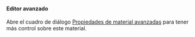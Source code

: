 #### Editor avanzado
Abre el cuadro de diálogo [Propiedades de material avanzadas](material-type-advanced.html) para tener más control sobre este material.